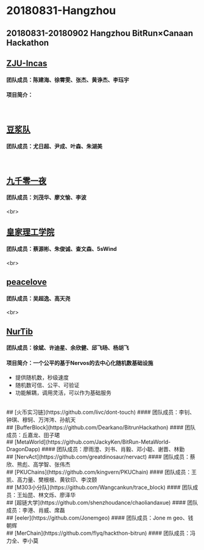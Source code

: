 # 20180831-Hangzhou
20180831-20180902 Hangzhou BitRun×Canaan Hackathon
----
## [ZJU-Incas](https://github.com/ZJU-INCAS/Bitrun-upload)
#### 团队成员：陈建海、徐霄雯、张杰、黄诤杰、李珏宇
#### 项目简介：
<br>

## [豆浆队](https://github.com/yinchengtsinghua/bitrunhackathon)
#### 团队成员：尤日超、尹成、叶森、朱湖美
<br>

## [九千零一夜](https://github.com/openaichain/AI-bitrunhackson)
#### 团队成员：刘茂华、廖文愉、李波
\<br>

## [皇家理工学院](https://github.com/Frankie34/NKN_codingChallenge-Eduber/)
#### 团队成员：蔡源彬、朱俊诚、查文森、5sWind
\<br>

## [peacelove](https://github.com/wcy1231/Chain-Studio)
#### 团队成员：吴超逸、高天尧
\<br>

## [NurTib](https://github.com/PRIEWIENV/NurTib)
#### 团队成员：徐斌、许迪星、余欣健、邱飞旸、杨胡飞
#### 项目简介：一个公平的基于Nervos的去中心化随机数基础设施
- 提供随机数，秒级速度
- 随机数可信、公平、可验证
- 功能解耦，调用灵活，可以作为基础服务
<br>
## [火币实习链](https://github.com/livc/dont-touch)
#### 团队成员：李钊、钟琪、穆轲、万涔涔、孙航天
<br>
## [BufferBlock](https://github.com/Dearkano/BitrunHackathon)
#### 团队成员：丘嘉龙、田子珺
<br>
## [MetaWorld](https://github.com/JackyKen/BitRun-MetaWorld-DragonDapp)
#### 团队成员：廖雨澄、刘书、肖毅、邓小聪、谢晋、林勤
<br>
## [NervAct](https://github.com/greatdinosaur/nervact)
#### 团队成员：蔡欣、熊彪、高学智、张伟杰
<br>
## [PKUChains](https://github.com/kingvern/PKUChain)
#### 团队成员：王凯、高力量、樊根根、黄钦印、李汶颐
<br>
## [M303小分队](https://github.com/Wangcankun/trace_block)
#### 团队成员：王灿昆、林文烁、廖泽华
<br>
## [超链大学](https://github.com/shenzhoudance/chaoliandaxue)
#### 团队成员：李港、肖威、席磊
<br>
## [eeler](https://github.com/Jonemgeo)
#### 团队成员：Jone m geo、钱朝辉
<br>
## [MerChain](https://github.com/flyq/hackthon-bitrun)
#### 团队成员：冯力全、李小莫
<br>
